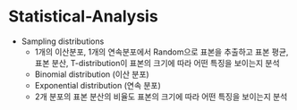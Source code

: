 # Statistical-Analysis

* Sampling distributions
  - 1개의 이산분포, 1개의 연속분포에서 Random으로 표본을 추출하고 표본 평균, 표본 분산, T-distribution이 표본의 크기에 따라 어떤 특징을 보이는지 분석
  - Binomial distribution (이산 분포)
  - Exponential distribution (연속 분포) 
  - 2개 분포의 표본 분산의 비율도 표본의 크기에 따라 어떤 특징을 보이는지 분석
